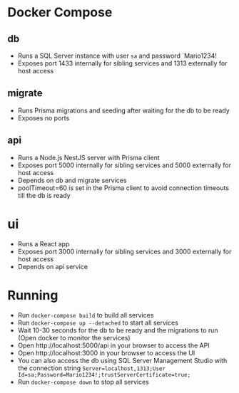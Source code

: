 # Docker Compose
## db
- Runs a SQL Server instance with user `sa` and password `Mario1234!
- Exposes port 1433 internally for sibling services and 1313 externally for host access
## migrate
- Runs Prisma migrations and seeding after waiting for the db to be ready
- Exposes no ports
## api
- Runs a Node.js NestJS server with Prisma client
- Exposes port 5000 internally for sibling services and 5000 externally for host access
- Depends on db and migrate services
- poolTimeout=60 is set in the Prisma client to avoid connection timeouts till the db is ready
# ui
- Runs a React app
- Exposes port 3000 internally for sibling services and 3000 externally for host access
- Depends on api service
# Running
- Run `docker-compose build` to build all services
- Run `docker-compose up --detached` to start all services
- Wait 10-30 seconds for the db to be ready and the migrations to run (Open docker to monitor the services)
- Open http://localhost:5000/api in your browser to access the API
- Open http://localhost:3000 in your browser to access the UI
- You can also access the db using SQL Server Management Studio with the connection string `Server=localhost,1313;User Id=sa;Password=Mario1234!;trustServerCertificate=true;`
- Run `docker-compose down` to stop all services
